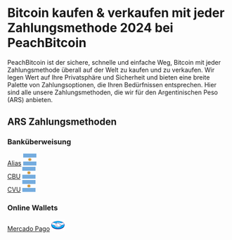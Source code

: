 <body class="payment-methods-page">

# Bitcoin kaufen & verkaufen mit jeder Zahlungsmethode 2024 bei PeachBitcoin

PeachBitcoin ist der sichere, schnelle und einfache Weg, Bitcoin mit jeder Zahlungsmethode überall auf der Welt zu kaufen und zu verkaufen. Wir legen Wert auf Ihre Privatsphäre und Sicherheit und bieten eine breite Palette von Zahlungsoptionen, die Ihren Bedürfnissen entsprechen. Hier sind alle unsere Zahlungsmethoden, die wir für den Argentinischen Peso (ARS) anbieten.

## ARS Zahlungsmethoden

### Banküberweisung

<div class="payment-grid">
    <div class="payment-grid-item">
        <a href="/buy-bitcoin-with-ars">Alias</a> 
        <img src="/img/faq/logoimg/argentine.png" width="30px" height="27px" alt="Bitcoin kaufen mit Alias, Bitcoin verkaufen mit Alias">
    </div>
    <div class="payment-grid-item">
        <a href="/buy-bitcoin-with-ars">CBU</a> 
        <img src="/img/faq/logoimg/argentine.png" width="30px" height="27px" alt="Bitcoin kaufen mit CBU, Bitcoin verkaufen mit CBU">
    </div>
    <div class="payment-grid-item">
        <a href="/buy-bitcoin-with-ars">CVU</a> 
        <img src="/img/faq/logoimg/argentine.png" width="30px" height="27px" alt="Bitcoin kaufen mit CVU, Bitcoin verkaufen mit CVU">
    </div>
</div>

### Online Wallets

<div class="payment-grid">
    <div class="payment-grid-item">
        <a href="/buy-bitcoin-with-mercado-pago">Mercado Pago</a> 
        <img src="/img/faq/logoimg/mercadopago.png" width="30px" height="27px" alt="Bitcoin kaufen mit Mercado Pago, Bitcoin verkaufen mit Mercado Pago">
    </div>
</div>

</body>
